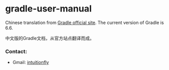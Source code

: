 gradle-user-manual
============================

Chinese translation from [Gradle official site](https://docs.gradle.org/).
The current version of Gradle is 6.6.

中文版的Gradle文档，从官方站点翻译而成。

### Contact:

* Gmail: [intuitionfly](mailto:xuthus.yang@gmail.com)